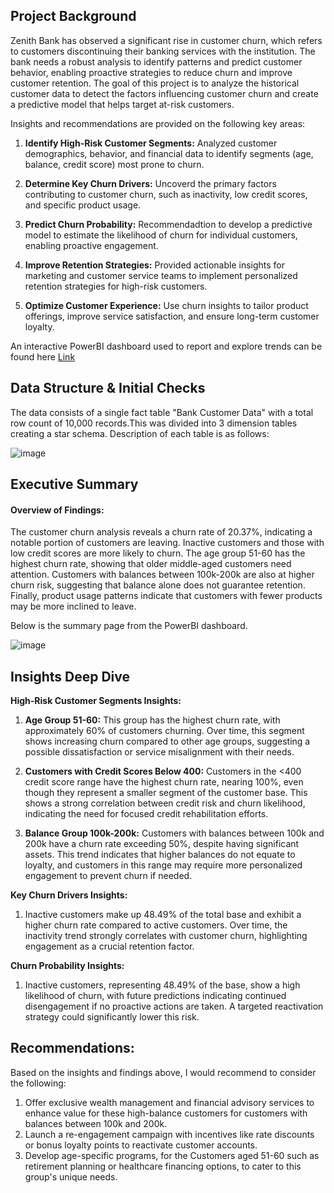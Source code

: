 




## Project Background
Zenith Bank has observed a significant rise in customer churn, which refers to customers discontinuing their banking services with the institution. The bank needs a robust analysis to identify patterns and predict customer behavior, enabling proactive strategies to reduce churn and improve customer retention. The goal of this project is to analyze the historical customer data to detect the factors influencing customer churn and create a predictive model that helps target at-risk customers.

Insights and recommendations are provided on the following key areas:

1. **Identify High-Risk Customer Segments:**
Analyzed customer demographics, behavior, and financial data to identify segments (age, balance, credit score) most prone to churn.

2. **Determine Key Churn Drivers:**
Uncoverd the primary factors contributing to customer churn, such as inactivity, low credit scores, and specific product usage.

3. **Predict Churn Probability:**
Recommendadtion to develop a predictive model to estimate the likelihood of churn for individual customers, enabling proactive engagement.

4. **Improve Retention Strategies:**
Provided actionable insights for marketing and customer service teams to implement personalized retention strategies for high-risk customers.

5. **Optimize Customer Experience:**
Use churn insights to tailor product offerings, improve service satisfaction, and ensure long-term customer loyalty.






 An interactive PowerBI dashboard used to report and explore  trends can be found here  [Link](https://app.powerbi.com/groups/me/reports/1a6ca073-1141-4191-9088-a7961761eb41/7946fb82e1d7be4d2a86?experience=power-bi)

## Data Structure & Initial Checks
The data consists of a single fact table "Bank Customer Data" with a total row count of 10,000 records.This was divided into 3 dimension tables creating a star schema. Description of each table is as follows:


![image](https://github.com/user-attachments/assets/20f8c652-7705-4715-a739-faa3d5176ada)







## Executive Summary
#### Overview of Findings:
The customer churn analysis reveals a churn rate of 20.37%, indicating a notable portion of customers are leaving. Inactive customers and those with low credit scores are more likely to churn. The age group 51-60 has the highest churn rate, showing that older middle-aged customers need attention. Customers with balances between 100k-200k are also at higher churn risk, suggesting that balance alone does not guarantee retention. Finally, product usage patterns indicate that customers with fewer products may be more inclined to leave.

Below is the summary page from the PowerBI dashboard.


![image](https://github.com/user-attachments/assets/450d3284-304e-4796-9996-983868ab8557)




## Insights Deep Dive
**High-Risk Customer Segments Insights:**

1. **Age Group 51-60:**
This group has the highest churn rate, with approximately 60% of customers churning. Over time, this segment shows increasing churn compared to other age groups, suggesting a possible dissatisfaction or service misalignment with their needs.

2. **Customers with Credit Scores Below 400:**
Customers in the <400 credit score range have the highest churn rate, nearing 100%, even though they represent a smaller segment of the customer base. This shows a strong correlation between credit risk and churn likelihood, indicating the need for focused credit rehabilitation efforts.

3. **Balance Group 100k-200k:**
Customers with balances between 100k and 200k have a churn rate exceeding 50%, despite having significant assets. This trend indicates that higher balances do not equate to loyalty, and customers in this range may require more personalized engagement to prevent churn if needed.



**Key Churn Drivers Insights:**

1. Inactive customers make up 48.49% of the total base and exhibit a higher churn rate compared to active customers. Over time, the inactivity trend strongly correlates with customer churn, highlighting engagement as a crucial retention factor.



**Churn Probability Insights:**

1. Inactive customers, representing 48.49% of the base, show a high likelihood of churn, with future predictions indicating continued disengagement if no proactive actions are taken. A targeted reactivation strategy could significantly lower this risk.



## Recommendations:
Based on the insights and findings above, I would recommend to consider the following:

1. Offer exclusive wealth management and financial advisory services to enhance value for these high-balance customers for customers with balances between 100k and 200k.
2.  Launch a re-engagement campaign with incentives like rate discounts or bonus loyalty points to reactivate customer accounts.
3.  Develop age-specific programs, for the Customers aged 51-60 such as retirement planning or healthcare financing options, to cater to this group's unique needs.


